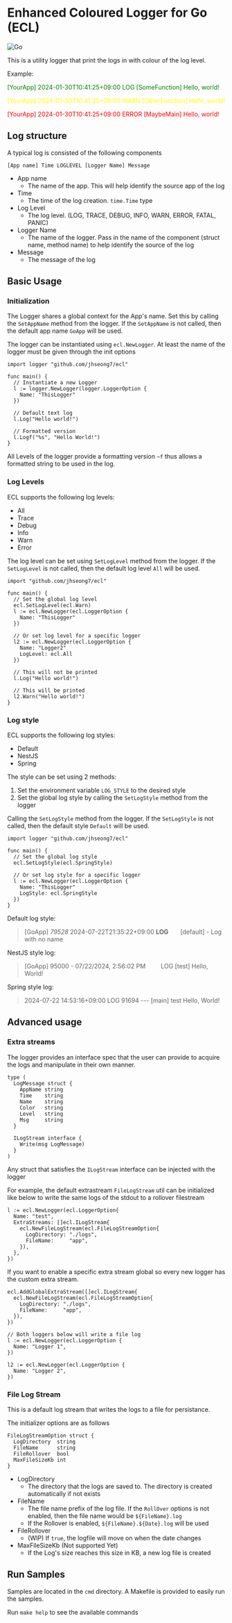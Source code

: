 # Enhanced Coloured Logger for Go (ECL)

![Go](https://img.shields.io/badge/go-%2300ADD8.svg?style=for-the-badge&logo=go&logoColor=white)

This is a utility logger that print the logs in with colour of the log level.

Example:

<span style='color:green'>[YourApp] 2024-01-30T10:41:25+09:00 LOG [SomeFunction] Hello, world!</span>

<span style='color:yellow'>[YourApp] 2024-01-30T10:41:25+09:00 WARN [OtherFunction] Hello, world!</span>

<span style='color:red'>[YourApp] 2024-01-30T10:41:25+09:00 ERROR [MaybeMain] Hello, world!</span>

## Log structure

A typical log is consisted of the following components

`[App name] Time LOGLEVEL [Logger Name] Message`

- App name
  - The name of the app. This will help identify the source app of the log
- Time
  - The time of the log creation. `time.Time` type
- Log Level
  - The log level. (LOG, TRACE, DEBUG, INFO, WARN, ERROR, FATAL, PANIC)
- Logger Name
  - The name of the logger. Pass in the name of the component (struct name, method name) to help identify the source of the log
- Message
  - The message of the log

## Basic Usage

### Initialization

The Logger shares a global context for the App's name. Set this by calling the `SetAppName` method from the logger. If the `SetAppName` is not called, then the default app name `GoApp` will be used.

The logger can be instantiated using `ecl.NewLogger`. At least the name of the logger must be given through the init options

```golang
import logger "github.com/jhseong7/ecl"

func main() {
  // Instantiate a new Logger
  l := logger.NewLogger(logger.LoggerOption {
    Name: "ThisLogger"
  })

  // Default text log
  l.Log("Hello world!")

  // Formatted version
  l.Logf("%s", "Hello World!")
}
```

All Levels of the logger provide a formatting version `~f` thus allows a formatted string to be used in the log.

### Log Levels

ECL supports the following log levels:

- All
- Trace
- Debug
- Info
- Warn
- Error

The log level can be set using `SetLogLevel` method from the logger. If the `SetLogLevel` is not called, then the default log level `All` will be used.

```golang
import "github.com/jhseong7/ecl"

func main() {
  // Set the global log level
  ecl.SetLogLevel(ecl.Warn)
  l := ecl.NewLogger(ecl.LoggerOption {
    Name: "ThisLogger"
  })

  // Or set log level for a specific logger
  l2 := ecl.NewLogger(ecl.LoggerOption {
    Name: "Logger2"
    LogLevel: ecl.All
  })

  // This will not be printed
  l.Log("Hello world!")

  // This will be printed
  l2.Warn("Hello world!")
}
```

### Log style

ECL supports the following log styles:

- Default
- NestJS
- Spring

The style can be set using 2 methods:

1. Set the environment variable `LOG_STYLE` to the desired style
2. Set the global log style by calling the `SetLogStyle` method from the logger

Calling the `SetLogStyle` method from the logger. If the `SetLogStyle` is not called, then the default style `Default` will be used.

```golang
import logger "github.com/jhseong7/ecl"

func main() {
  // Set the global log style
  ecl.SetLogStyle(ecl.SpringStyle)

  // Or set log style for a specific logger
  l := ecl.NewLogger(ecl.LoggerOption {
    Name: "ThisLogger"
    LogStyle: ecl.SpringStyle
  })
}
```

Default log style:

> [GoApp] _79528_ 2024-07-22T21:35:22+09:00 **LOG** &nbsp;&nbsp;&nbsp;&nbsp;&nbsp; [default] - Log with no name

NestJS style log:

> [GoApp] 95000 - 07/22/2024, 2:56:02 PM &nbsp;&nbsp;&nbsp;&nbsp;&nbsp;&nbsp;&nbsp;&nbsp;LOG [test] Hello, World!

Spring style log:

> 2024-07-22 14:53:16+09:00 LOG 91694 --- [main] test Hello, World!

## Advanced usage

### Extra streams

The logger provides an interface spec that the user can provide to acquire the logs and manipulate in their own manner.

```golang
type (
  LogMessage struct {
    AppName string
    Time    string
    Name    string
    Color   string
    Level   string
    Msg     string
  }

  ILogStream interface {
    Write(msg LogMessage)
  }
)
```

Any struct that satisfies the `ILogStream` interface can be injected with the logger

For example, the default extrastream `FileLogStream` util can be initialized like below to write the same logs of the stdout to a rollover filestream

```golang
l := ecl.NewLogger(ecl.LoggerOption{
  Name: "test",
  ExtraStreams: []ecl.ILogStream{
    ecl.NewFileLogStream(ecl.FileLogStreamOption{
      LogDirectory: "./logs",
      FileName:     "app",
    }),
  },
})
```

If you want to enable a specific extra stream global so every new logger has the custom extra stream.

```golang
ecl.AddGlobalExtraStream([]ecl.ILogStream{
  ecl.NewFileLogStream(ecl.FileLogStreamOption{
    LogDirectory: "./logs",
    FileName:     "app",
  }),
})

// Both loggers below will write a file log
l := ecl.NewLogger(ecl.LoggerOption {
  Name: "Logger 1",
})

l2 := ecl.NewLogger(ecl.LoggerOption {
  Name: "Logger 2",
})
```

### File Log Stream

This is a default log stream that writes the logs to a file for persistance.

The initializer options are as follows

```golang
FileLogStreamOption struct {
  LogDirectory  string
  FileName      string
  FileRollover  bool
  MaxFileSizeKb int
}
```

- LogDirectory
  - The directory that the logs are saved to. The directory is created automatically if not exists
- FileName
  - The file name prefix of the log file. If the `RollOver` options is not enabled, then the file name would be `${FileName}.log`
  - If the Rollover is enabled, `${FileName}.${Date}.log` will be used
- FileRollover
  - (WIP) If `true`, the logfile will move on when the date changes
- MaxFileSizeKb (Not supported Yet)
  - If the Log's size reaches this size in KB, a new log file is created

## Run Samples

Samples are located in the `cmd` directory. A Makefile is provided to easily run the samples.

Run `make help` to see the available commands
